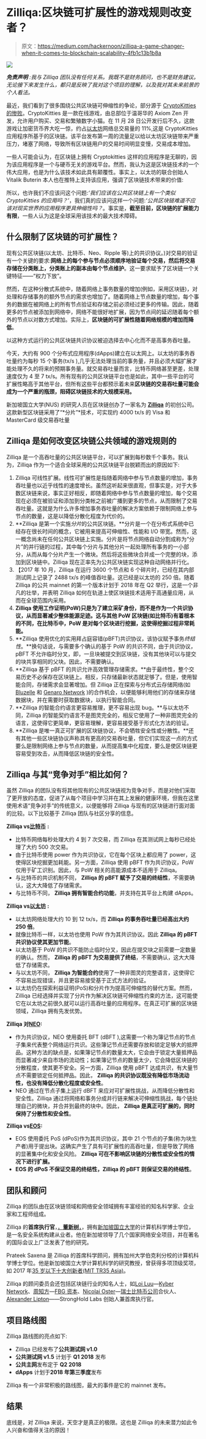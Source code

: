 # Zilliqa:区块链可扩展性的游戏规则改变者？

> 原文：<https://medium.com/hackernoon/zilliqa-a-game-changer-when-it-comes-to-blockchain-scalability-4fb1c13b1b8a>

![](img/8af5027f1e5bf0d1b5fdf4bb70da6552.png)

***免责声明*** *:我与 Zilliqa 团队没有任何关系。我既不是财务顾问，也不是财务建议。无论接下来发生什么，都只是反映了我对这个项目的理解，以及我对其未来前景的个人看法。*

最近，我们看到了很多围绕公共区块链可伸缩性的争论，部分源于 [CryptoKitties 的惨败](http://www.bbc.com/news/technology-42237162)。CryptoKitties 是一款在线游戏，由总部位于温哥华的 Axiom Zen 开发，允许用户购买、交易和繁殖数字小猫。在 11 月 28 日公开发行后不久，这款游戏让加密货币界大吃一惊，约占[以太坊](https://www.ethereum.org/)网络总交易量的 11%,这是 CryptoKitties 应用程序所基于的区块链。该平台发布第一周的流量足以给以太坊区块链带来严重压力，堵塞了网络，导致所有区块链用户的交易时间明显变慢，交易成本增加。

一些人可能会认为，在区块链上拥有 Cryptokitties 这样的应用程序是无聊的，因为该应用程序是一个与硬币无关的游戏平台。然而，我认为这是区块链技术的一个伟大应用，也是为什么该技术如此具有颠覆性。事实上，以太坊的联合创始人 Vitalik Buterin 本人也在推特上支持该应用，强调了区块链技术带来的价值:

所以，也许我们不应该问这个问题:*‘我们应该在公共区块链上有一个类似 CryptoKitties 的应用吗？’*，我们真的应该问这样一个问题:*‘公共区块链难道不应该对现实世界的应用程序更具伸缩性吗？*。事实是，**截至目前，区块链的扩展能力有限**，一些人认为这是全球采用该技术的最大技术障碍。

## 什么限制了区块链的可扩展性？

现有公共区块链(以太坊、比特币、Neo、Ripple 等)上的共识协议。)对交易的验证有一个关键的要求:**网络上的每个参与节点必须顺序地验证每个交易，然后将交易存储在分类账上，分类账上的副本由每个节点维护**。这一要求赋予了区块链一个关键特征——“权力下放”。

然而，在这种分散式系统中，随着网络上事务数量的增加(例如，采用区块链)，对处理和存储事务的额外节点的需求也增加了。随着网络上节点数量的增加，每个事务的数据在被网络上的所有节点验证和存储之前必须经过更多的传输。因此，随着更多的节点被添加到网络中，网络不能很好地扩展，因为节点间的延迟随着每个额外的节点以对数方式增加。实际上，**区块链的可扩展性随着网络规模的增加而降低**。

以这种方式运行的公共区块链共识协议被迫选择去中心化而不是高事务吞吐量。

今天，大约有 900 个分布式应用程序(dApps)建立在以太网上。以太坊的事务吞吐量约为每秒 15 个事务(tx/s ),几乎无法处理当前的事务量，并且必须大幅扩展才能处理不久的将来的预期事务量。就交易吞吐量而言，比特币网络甚至更差，处理速度仅为 4 至 7 tx/s。所有现有的公共区块链平台也是如此，其中一些平台的可扩展性略高于其他平台，但所有这些平台都预示着未来**区块链的交易吞吐量可能会成为一个严重的瓶颈，阻碍区块链技术的大规模采用。**

新加坡国立大学(NUS) 的研究人员在区块链创办了一家名为 [**Zilliqa**](https://www.zilliqa.com/) 的初创公司。这款新型区块链采用了“*分片”*技术，可实现约 4000 tx/s 的 Visa 和 MasterCard 级交易吞吐量

## Zilliqa 是如何改变区块链公共领域的游戏规则的

Zilliqa 是一个高吞吐量的公共区块链平台，可以扩展到每秒数千个事务。我认为，Zilliqa 作为一个适合全球采用的公共区块链平台脱颖而出的原因如下:

1.  Zilliqa 可线性扩展。线性可扩展性是指随着网络中参与节点数量的增加，事务吞吐量也以近乎线性的速度增长。虽然这听起来很直观，但事实是，对于大多数区块链来说，事实正好相反，即随着网络中参与节点数量的增加，每个交易现在必须在被验证和添加到分类帐之前被广播到更多的节点，从而限制了交易吞吐量。这就是为什么许多增加事务吞吐量的解决方案依赖于限制网络上参与节点的数量，这是以降低分散化程度为代价的。
2.  **Zilliqa 是第一个实施*分片*的公共区块链。**分片是一个在分布式系统中已经存在很长时间的概念，它被用来提高可伸缩性、性能和 I/O 带宽。然而，这一概念尚未在任何公共区块链上实施。分片是将节点网络自动分割成称为“分片”的并行链的过程，其中每个分片与其他分片一起处理所有事务的一小部分，从而从每个分片产生一个微块。然后将这些微块合并成一个完整的块，添加到区块链中。Zilliqa 现在正率先为公共区块链实现这种自动网络并行化。
3.  【2017 年 10 月，Zilliqa 在运行 3600 个节点和 6 个碎片时，已经在其内部测试网上记录了 2488 tx/s 的峰值吞吐量。这已经是以太坊的 250 倍。随着 Zilliqa 的公共 mainnet 的第一个版本计划于 2018 年在 Q2 举行，这是一个非凡的壮举，并表明 Zilliqa 如何在轨道上使区块链技术适用于高通量应用，从而在全球范围内采用。
4.  **Zilliqa 使用工作证明(PoW)只是为了建立采矿身份，而不是作为一个共识协议，从而显著减少整体能源足迹。这与其他 PoW 区块链(如比特币)有着根本的不同，在比特币中，PoW 是对每个区块进行挖掘，这使得挖掘过程非常耗能。**
5.  **Zilliqa 使用优化的实用拜占庭容错(pBFT)共识协议，该协议赋予事务*终结性*。**换句话说，与需要多个确认的基于 PoW 的共识不同，由于共识协议，pBFT 不允许临时分叉，即，一旦块被提交到区块链，没有其他块可以与提交的块共享相同的父块。因此，不需要确认。
6.  **Zilliqa 基于 pBFT 的共识允许高效管理存储需求。**由于最终性，整个交易历史不必保存在区块链上。相反，只存储最新状态就足够了。但是，使用智能合同，存储需求会显著增加。但 Zilliqa 正在探索与分布式云存储网络(如 [Bluzelle](https://bluzelle.com/) 和 [Genaro Network](https://genaro.network/en) )的合作机会，以便能够利用他们的存储来存储数据块，并在需要时获取数据块，以执行智能合同。
7.  **Zilliqa 的智能合约语言更容易推理，更不容易出现 bug。**与以太坊不同，Zilliqa 的智能契约语言不是图灵完全的，相反它使用了一种非图灵完全的语言，这使得它更简单，更容易理解，更容易接受基于形式化方法的验证。
8.  **Zilliqa 是唯一真正可扩展的区块链协议，不会牺牲安全性或分散性。**还有其他一些区块链协议声称具有更高的交易吞吐量，但它们实现这一点的方式要么是限制网络上参与节点的数量，从而提高集中化程度，要么是使区块链更容易受到攻击，从而降低区块链的安全性。

## Zilliqa 与其“竞争对手”相比如何？

虽然 Zilliqa 的团队没有将其他现有的公共区块链视为竞争对手，而是对他们采取了更开放的态度，促进了从每个项目中学习并在其上发展的健康环境，但我在这里使用术语“竞争对手”的传统意义，以便能够将 Zilliqa 与现有的区块链进行面对面的比较。以下比较基于 Zilliqa 团队与社区分享的信息。

**Zilliqa vs**[**比特币**](https://bitcoin.org/en/) **:**

*   比特币网络每秒处理大约 4 到 7 次交易，而 Zilliqa 在其测试网上每秒已经处理了大约 500 次交易。
*   由于比特币使用 power 作为共识协议，它在每个区块上都应用了 power，这使得区块挖掘更加耗能。另一方面，Zilliqa 使用 pBFT 作为共识协议，PoW 仅用于矿工识别。因此，与 PoW 相关的高能源成本不适用于 Zilliqa。
*   与比特币的共识机制不同， **Zilliqa 的 pBFT 赋予了交易的终结性**，不需要确认，这大大降低了存储需求。
*   与比特币不同， **Zilliqa 拥有智能合约功能**，并支持在其平台上构建 dApps。

**Zilliqa vs**[**以太坊**](https://www.ethereum.org/) **:**

*   以太坊网络处理大约 10 到 12 tx/s，而 **Zilliqa 的事务吞吐量已经高出大约 250 倍**。
*   就像比特币一样，以太坊也使用 PoW 作为其共识协议。因此 **Zilliqa 的 pBFT 共识协议使其更加节能**。
*   以太坊基于 PoW 的共识不能防止临时分叉，因此在提交块之前需要一定数量的确认。然而， **Zilliqa 的 pBFT 为交易提供了终结**，不需要确认，这大大降低了存储需求。
*   与以太坊不同， **Zilliqa 为智能合约**使用了一种非图灵的完整语言，这使得它不容易出现错误，并且更容易接受基于正式方法的验证。
*   以太坊仍在探索利益证明(PoS)和分片作为提高可伸缩性的替代方案。然而，Zilliqa 已经选择并实现了分片作为解决区块链可伸缩性约束的方法，这可能使它在以太坊之前很久就可以运行高吞吐量的应用程序。在真正可扩展的区块链领域，Zilliqa 拥有先发优势。

**Zilliqa 对**[**NEO**](https://neo.org/)**:**

*   作为共识协议，NEO 使用委托 BFT (dBFT ),这需要一个称为簿记节点的节点子集来代表整个网络运行共识。这些簿记节点还需要存放和锁定足够大的抵押品。这种方法的缺点是，如果簿记节点的数量太大，它会由于锁定大量抵押品而显著减少来自市场的流动性；如果簿记节点的数量太少，它会降低区块链的分散程度，使其更不安全。另一方面，Zilliqa 使用 pBFT 达成共识，有大量节点不需要锁定任何抵押品。因此， **Zilliqa 的共识协议既没有降低市场流动性，也没有降低分散化程度或安全性**。
*   NEO 通过在节点子集上运行 dBFT 来应对可扩展性挑战，从而降低分散性和安全性。Zilliqa 通过将网络和事务分成并行链来解决可伸缩性挑战，每个链处理自己的微块，并合并到最终的块中。因此， **Zilliqa 是真正可扩展的，同时保持了分散性和安全性**。

**Zilliqa vs**[**EOS**](https://eos.io/)**:**

*   EOS 使用委托 PoS (dPoS)作为其共识协议，其中 21 个节点的子集(称为块生产者)用于提出块。这确实产生了具有可扩展性的高吞吐量，但是导致了网络的显著集中化和安全风险。 **Zilliqa 可在不影响区块链的分散性或安全性的情况下进行扩展。**
*   **EOS 的 dPoS 不保证交易的终结性，Zilliqa 的 pBFT 则保证交易的终结性**。

## 团队和顾问

Zilliqa 的团队由在区块链领域和网络安全领域拥有丰富经验的知名科学家、企业家和工程师组成。

Zilliqa 的**首席执行官**，[，**董新树**，](https://www.linkedin.com/in/xinshudong/)，拥有[新加坡国立大学](http://www.nus.edu.sg/)的计算机科学博士学位，是一名安全系统构建从业者。他在新加坡领导了几个国家网络安全项目，并在著名的国际会议上广泛发表了他的研究。

Prateek Saxena 是 Zilliqa 的首席科学顾问，拥有加州大学伯克利分校的计算机科学博士学位。他是新加坡国立大学计算机科学的研究教授，曾获得多项顶级奖项，如 2017 年[35 岁以下十大创新者(MIT TR35 Asia)](http://emtechasia.strikingly.com/blog/mit-technology-review-unveils-2017-regional-list-of-innovators)。

Zilliqa 的顾问委员会还包括区块链行业的知名人士，如[Loi Luu](https://www.linkedin.com/in/loiluu/)—[Kyber Network](https://kyber.network/)、[周知方](https://www.linkedin.com/in/shuojizhou/)—[FBG 资本](https://www.fbg.capital/)、[Nicolai Oster](https://www.linkedin.com/in/nicolaioster/)—[瑞士比特币公司](https://www.bitcoinsuisse.ch/)合伙人、[Alexander Lipton](https://www.linkedin.com/in/alexander-lipton-aa2256bb/)——StrongHold Labs 创始人兼首席执行官。

## 项目路线图

Zilliqa 路线图的亮点如下:

*   Zilliqa 已经发布了**公共测试网 v1.0**
*   **公共测试网 v1.5** 计划于 **Q1 2018** 发布
*   **公共主网**发布定于 **Q2 2018**
*   **dApps** 计划于**2018 年第三季度**发布

Zilliqa 有一个非常积极的路线图，最大的事件是它的 mainnet 发布。

## 结果

底线是，对 Zilliqa 来说，天空才是真正的极限。这也是 Zilliqa 的未来潜力如此令人兴奋和值得关注的原因！